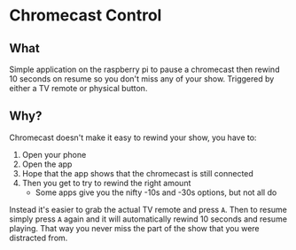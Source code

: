 # Chromecast Control

## What

Simple application on the raspberry pi to pause a chromecast then rewind 10 seconds on resume so you don't miss any of your show. Triggered by either a TV remote or physical button.

## Why?

Chromecast doesn't make it easy to rewind your show, you have to:
1. Open your phone
2. Open the app
3. Hope that the app shows that the chromecast is still connected
4. Then you get to try to rewind the right amount
    - Some apps give you the nifty -10s and -30s options, but not all do

Instead it's easier to grab the actual TV remote and press `A`. Then to resume simply press `A` again and it will automatically rewind 10 seconds and resume playing. That way you never miss the part of the show that you were distracted from.

